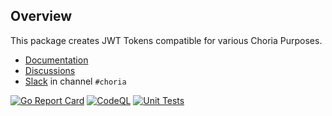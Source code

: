 ## Overview

This package creates JWT Tokens compatible for various Choria Purposes.


* [Documentation](https://pkg.go.dev/github.com/choria-io/tokens)
* [Discussions](https://github.com/choria-io/general/discussions)
* [Slack](https://slack.puppet.com/) in channel `#choria`

[![Go Report Card](https://goreportcard.com/badge/github.com/choria-io/tokens)](https://goreportcard.com/report/github.com/choria-io/tokens)
[![CodeQL](https://github.com/choria-io/tokens/workflows/CodeQL/badge.svg)](https://github.com/choria-io/tokens/actions/workflows/codeql.yaml)
[![Unit Tests](https://github.com/choria-io/tokens/actions/workflows/test.yaml/badge.svg)](https://github.com/choria-io/tokens/actions/workflows/test.yaml)

